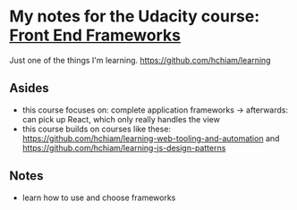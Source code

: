 # My notes for the Udacity course: [Front End Frameworks](https://classroom.udacity.com/courses/ud894)

Just one of the things I'm learning. https://github.com/hchiam/learning

## Asides

- this course focuses on: complete application frameworks -> afterwards: can pick up React, which only really handles the view
- this course builds on courses like these: https://github.com/hchiam/learning-web-tooling-and-automation and https://github.com/hchiam/learning-js-design-patterns

## Notes

- learn how to use and choose frameworks
